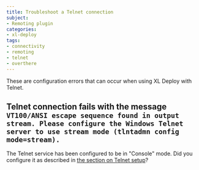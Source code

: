 ```yaml
---
title: Troubleshoot a Telnet connection
subject:
- Remoting plugin
categories:
- xl-deploy
tags:
- connectivity
- remoting
- telnet
- overthere
---
```


These are configuration errors that can occur when using XL Deploy with Telnet.

## Telnet connection fails with the message `VT100/ANSI escape sequence found in output stream. Please configure the Windows Telnet server to use stream mode (tlntadmn config mode=stream).`

The Telnet service has been configured to be in "Console" mode. Did you configure it as described in [the section on Telnet setup](#cifs_host_setup_telnet)?
